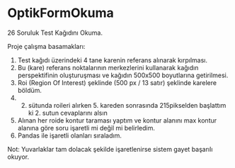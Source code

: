 # OptikFormOkuma
26 Soruluk Test Kağıdını Okuma.

Proje çalışma basamakları:
1. Test kağıdı üzerindeki 4 tane karenin referans alınarak kırpılması.
2. Bu (kare) referans noktalarının merkezlerini kullanarak kağıdın perspektifinin oluşturuşması ve kağıdın 500x500 boyutlarına getirilmesi.
3. Roi (Region Of Interest) şeklinde (500 px / 13 satır) şeklinde karelere böldüm. 
4. 2. sütunda roileri alırken 5. kareden sonrasında 215pikselden başlattım ki 2. sutun cevaplarını alsın
5. Alınan her roide kontur taraması yaptım ve kontur alanını max kontur alanına göre soru işaretli mi değil mi belirledim.
6. Pandas ile işaretli olanları sıraladım.

Not: Yuvarlaklar tam dolacak şekilde işaretlenirse sistem gayet başarılı okuyor.

